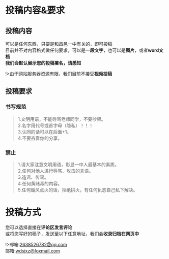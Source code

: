 # 投稿内容&要求
## 投稿内容
可以是任何东西，只要是和昌邑一中有关的，即可投稿<br>
目前并不对内容格式做任何要求，可以是**一段文字**，也可以是**图片**，或者**word文档**<br>
**我们会默认展示您的投稿署名，请悉知**<br>

!>由于网站服务器资源有限，我们目前不接受**视频投稿**
## 投稿要求
### 书写规范
>1.文明用语，不能辱骂老师同学，不要吵架。<br>
>2.名字用代号或首字母（隐私）！！！<br>
>3.认同的话可以在后面+1。<br>
>4.不要吝啬你的分享。<br>
### 禁止
>1.请大家注意文明用语，彰显一中人最基本的素质。<br>
>2.任何对他人进行辱骂、攻击的言语。<br>
>3.造谣、传谣。<br>
>4.任何黄赌毒的内容。<br>
>5.任何煽风点火的话，拒绝拱火，有任何仇怨自己私下解决。<br>

# 投稿方式
您可以选择直接在**评论区发言评论**<br>
或将您写好的稿子，发送至以下任意地址，我们会**收录归档在网页中**<br>

!>邮箱:2638526782@qq.com<br>
邮箱:wdsjxz@foxmail.com<br>


